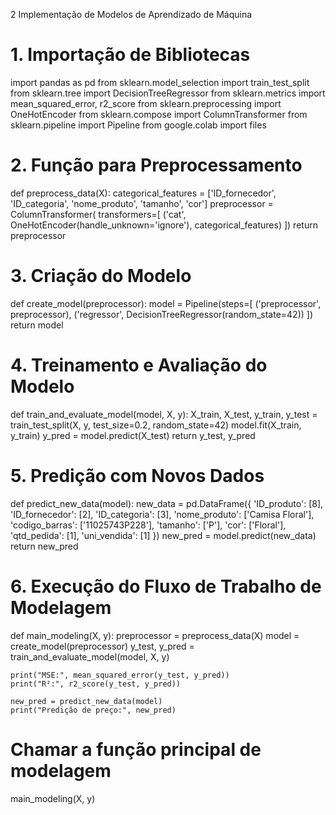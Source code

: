 2 Implementação de Modelos de Aprendizado de Máquina

# 1. Importação de Bibliotecas
import pandas as pd
from sklearn.model_selection import train_test_split
from sklearn.tree import DecisionTreeRegressor
from sklearn.metrics import mean_squared_error, r2_score
from sklearn.preprocessing import OneHotEncoder
from sklearn.compose import ColumnTransformer
from sklearn.pipeline import Pipeline
from google.colab import files

# 2. Função para Preprocessamento
def preprocess_data(X):
    categorical_features = ['ID_fornecedor', 'ID_categoria', 'nome_produto', 'tamanho', 'cor']
    preprocessor = ColumnTransformer(
        transformers=[
            ('cat', OneHotEncoder(handle_unknown='ignore'), categorical_features)
        ])
    return preprocessor

# 3. Criação do Modelo
def create_model(preprocessor):
    model = Pipeline(steps=[
        ('preprocessor', preprocessor),
        ('regressor', DecisionTreeRegressor(random_state=42))
    ])
    return model

# 4. Treinamento e Avaliação do Modelo
def train_and_evaluate_model(model, X, y):
    X_train, X_test, y_train, y_test = train_test_split(X, y, test_size=0.2, random_state=42)
    model.fit(X_train, y_train)
    y_pred = model.predict(X_test)
    return y_test, y_pred

# 5. Predição com Novos Dados
def predict_new_data(model):
    new_data = pd.DataFrame({
        'ID_produto': [8],
        'ID_fornecedor': [2],
        'ID_categoria': [3],
        'nome_produto': ['Camisa Floral'],
        'codigo_barras': ['11025743P228'],
        'tamanho': ['P'],
        'cor': ['Floral'],
        'qtd_pedida': [1],
        'uni_vendida': [1]
    })
    new_pred = model.predict(new_data)
    return new_pred

# 6. Execução do Fluxo de Trabalho de Modelagem
def main_modeling(X, y):
    preprocessor = preprocess_data(X)
    model = create_model(preprocessor)
    y_test, y_pred = train_and_evaluate_model(model, X, y)
    
    print("MSE:", mean_squared_error(y_test, y_pred))
    print("R²:", r2_score(y_test, y_pred))
    
    new_pred = predict_new_data(model)
    print("Predição de preço:", new_pred)

# Chamar a função principal de modelagem
main_modeling(X, y)
